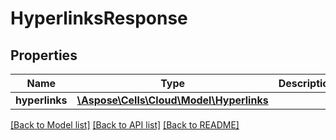 # HyperlinksResponse

## Properties
Name | Type | Description | Notes
------------ | ------------- | ------------- | -------------
**hyperlinks** | [**\Aspose\Cells\Cloud\Model\Hyperlinks**](Hyperlinks.md) |  | [optional] 

[[Back to Model list]](../README.md#documentation-for-models) [[Back to API list]](../README.md#documentation-for-api-endpoints) [[Back to README]](../README.md)


